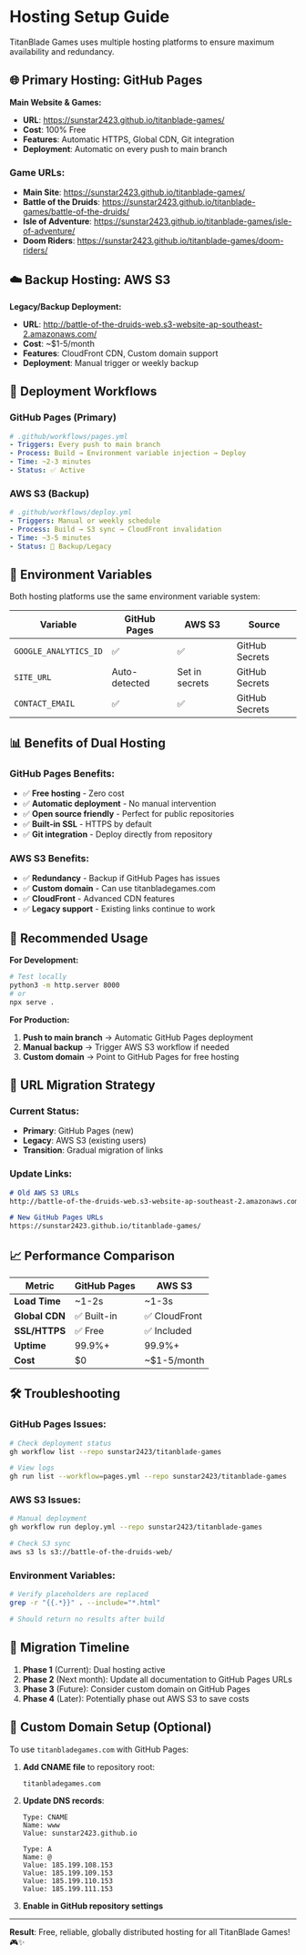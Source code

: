 # Hosting Setup Guide

TitanBlade Games uses multiple hosting platforms to ensure maximum availability and redundancy.

## 🌐 Primary Hosting: GitHub Pages

**Main Website & Games:**
- **URL**: https://sunstar2423.github.io/titanblade-games/
- **Cost**: 100% Free
- **Features**: Automatic HTTPS, Global CDN, Git integration
- **Deployment**: Automatic on every push to main branch

### Game URLs:
- **Main Site**: https://sunstar2423.github.io/titanblade-games/
- **Battle of the Druids**: https://sunstar2423.github.io/titanblade-games/battle-of-the-druids/
- **Isle of Adventure**: https://sunstar2423.github.io/titanblade-games/isle-of-adventure/
- **Doom Riders**: https://sunstar2423.github.io/titanblade-games/doom-riders/

## ☁️ Backup Hosting: AWS S3

**Legacy/Backup Deployment:**
- **URL**: http://battle-of-the-druids-web.s3-website-ap-southeast-2.amazonaws.com/
- **Cost**: ~$1-5/month
- **Features**: CloudFront CDN, Custom domain support
- **Deployment**: Manual trigger or weekly backup

## 🚀 Deployment Workflows

### GitHub Pages (Primary)
```yaml
# .github/workflows/pages.yml
- Triggers: Every push to main branch
- Process: Build → Environment variable injection → Deploy
- Time: ~2-3 minutes
- Status: ✅ Active
```

### AWS S3 (Backup)
```yaml
# .github/workflows/deploy.yml  
- Triggers: Manual or weekly schedule
- Process: Build → S3 sync → CloudFront invalidation
- Time: ~3-5 minutes
- Status: 🔄 Backup/Legacy
```

## 🔧 Environment Variables

Both hosting platforms use the same environment variable system:

| Variable | GitHub Pages | AWS S3 | Source |
|----------|--------------|--------|--------|
| `GOOGLE_ANALYTICS_ID` | ✅ | ✅ | GitHub Secrets |
| `SITE_URL` | Auto-detected | Set in secrets | GitHub Secrets |
| `CONTACT_EMAIL` | ✅ | ✅ | GitHub Secrets |

## 📊 Benefits of Dual Hosting

### GitHub Pages Benefits:
- ✅ **Free hosting** - Zero cost
- ✅ **Automatic deployment** - No manual intervention
- ✅ **Open source friendly** - Perfect for public repositories
- ✅ **Built-in SSL** - HTTPS by default
- ✅ **Git integration** - Deploy directly from repository

### AWS S3 Benefits:
- ✅ **Redundancy** - Backup if GitHub Pages has issues
- ✅ **Custom domain** - Can use titanbladegames.com
- ✅ **CloudFront** - Advanced CDN features
- ✅ **Legacy support** - Existing links continue to work

## 🎯 Recommended Usage

**For Development:**
```bash
# Test locally
python3 -m http.server 8000
# or
npx serve .
```

**For Production:**
1. **Push to main branch** → Automatic GitHub Pages deployment
2. **Manual backup** → Trigger AWS S3 workflow if needed
3. **Custom domain** → Point to GitHub Pages for free hosting

## 🔗 URL Migration Strategy

### Current Status:
- **Primary**: GitHub Pages (new)
- **Legacy**: AWS S3 (existing users)
- **Transition**: Gradual migration of links

### Update Links:
```markdown
# Old AWS S3 URLs
http://battle-of-the-druids-web.s3-website-ap-southeast-2.amazonaws.com/

# New GitHub Pages URLs  
https://sunstar2423.github.io/titanblade-games/
```

## 📈 Performance Comparison

| Metric | GitHub Pages | AWS S3 |
|--------|--------------|--------|
| **Load Time** | ~1-2s | ~1-3s |
| **Global CDN** | ✅ Built-in | ✅ CloudFront |
| **SSL/HTTPS** | ✅ Free | ✅ Included |
| **Uptime** | 99.9%+ | 99.9%+ |
| **Cost** | $0 | ~$1-5/month |

## 🛠️ Troubleshooting

### GitHub Pages Issues:
```bash
# Check deployment status
gh workflow list --repo sunstar2423/titanblade-games

# View logs
gh run list --workflow=pages.yml --repo sunstar2423/titanblade-games
```

### AWS S3 Issues:
```bash
# Manual deployment
gh workflow run deploy.yml --repo sunstar2423/titanblade-games

# Check S3 sync
aws s3 ls s3://battle-of-the-druids-web/
```

### Environment Variables:
```bash
# Verify placeholders are replaced
grep -r "{{.*}}" . --include="*.html"

# Should return no results after build
```

## 🔄 Migration Timeline

1. **Phase 1** (Current): Dual hosting active
2. **Phase 2** (Next month): Update all documentation to GitHub Pages URLs
3. **Phase 3** (Future): Consider custom domain on GitHub Pages
4. **Phase 4** (Later): Potentially phase out AWS S3 to save costs

## 🌟 Custom Domain Setup (Optional)

To use `titanbladegames.com` with GitHub Pages:

1. **Add CNAME file** to repository root:
   ```
   titanbladegames.com
   ```

2. **Update DNS records**:
   ```
   Type: CNAME
   Name: www
   Value: sunstar2423.github.io
   
   Type: A
   Name: @
   Value: 185.199.108.153
   Value: 185.199.109.153
   Value: 185.199.110.153
   Value: 185.199.111.153
   ```

3. **Enable in GitHub repository settings**

---

**Result**: Free, reliable, globally distributed hosting for all TitanBlade Games! 🎮✨
